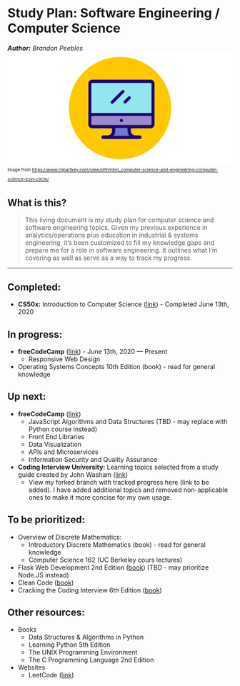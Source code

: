 # Study Plan: Software Engineering / Computer Science
_**Author:** Brandon Peebles_
![banner_logo](img/programming_icon_banner.png)
<sub><sup>Image from https://www.clipartkey.com/view/ohhmhm_computer-science-and-engineering-computer-science-icon-circle/</sup></sub>

## What is this?
> This living document is my study plan for computer science and software engineering topics.  Given my previous experience in analytics/operations plus education in industrial & systems engineering, it’s been customized to fill my knowledge gaps and prepare me for a role in software engineering. It outlines what I’m covering as well as serve as a way to track my progress.
---
## Completed:
* **CS50x:** Introduction to Computer Science ([link](https://cs50.harvard.edu/x/2020/)) - Completed June 13th, 2020

## In progress:
* **freeCodeCamp** ([link](https://www.freecodecamp.org/learn))  - June 13th, 2020 — Present
	* Responsive Web Design
* Operating Systems Concepts 10th Edition (book) - read for general knowledge

## Up next:
* **freeCodeCamp** ([link](https://www.freecodecamp.org/learn))
	* JavaScript Algorithms and Data Structures (TBD - may replace with Python course instead)
	* Front End Libraries
	* Data Visualization
	* APIs and Microservices
	* Information Security and Quality Assurance
* **Coding Interview University:**  Learning topics selected from a study guide created by John Washam ([link](https://github.com/jwasham/coding-interview-university))
	* View my forked branch with tracked progress here (link to be added). I have added additional topics and removed non-applicable ones to make it more concise for my own usage.

## To be prioritized:
* Overview of Discrete Mathematics:
	* Introductory Discrete Mathematics (book) - read for general knowledge
	* Computer Science 162 (UC Berkeley cours lectures)
* Flask Web Development 2nd Edition ([book](https://www.amazon.com/Flask-Web-Development-Developing-Applications/dp/1491991739/ref=pd_lpo_14_img_0/142-6800639-6536255?_encoding=UTF8&pd_rd_i=1491991739&pd_rd_r=18257858-20bf-4d05-91af-46f001c44dfe&pd_rd_w=sVulb&pd_rd_wg=YiOH2&pf_rd_p=7b36d496-f366-4631-94d3-61b87b52511b&pf_rd_r=ZBGRKWTX74NP7Z094FKY&psc=1&refRID=ZBGRKWTX74NP7Z094FKY)) (TBD - may prioritize Node.JS instead)
* Clean Code ([book](https://www.amazon.com/Clean-Code-Handbook-Software-Craftsmanship/dp/0132350882/ref=sr_1_2?dchild=1&keywords=clean+code&qid=1592159304&s=books&sr=1-2))
* Cracking the Coding Interview 6th Edition ([book](https://www.amazon.com/Cracking-Coding-Interview-Programming-Questions/dp/0984782850/ref=sr_1_2?crid=17NX867ZGASZA&dchild=1&keywords=cracking+the+coding+interview&qid=1592159325&s=books&sprefix=cracking%2Cstripbooks%2C139&sr=1-2))

## Other resources:
* Books
	* Data Structures & Algorithms in Python
	* Learning Python 5th Edition
	* The UNIX Programming Environment
	* The C Programming Language 2nd Edition
* Websites
	* LeetCode ([link](https://leetcode.com))
